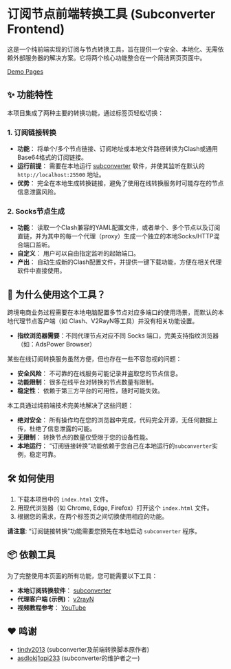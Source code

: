 # 订阅节点前端转换工具 (Subconverter Frontend)

这是一个纯前端实现的订阅与节点转换工具，旨在提供一个安全、本地化、无需依赖外部服务器的解决方案。它将两个核心功能整合在一个简洁网页页面中。

[Demo Pages](https://sp.hotrue.cc)

## ✨ 功能特性

本项目集成了两种主要的转换功能，通过标签页轻松切换：

### 1. 订阅链接转换

- **功能**： 将单个/多个节点链接、订阅地址或本地文件路径转换为Clash或通用Base64格式的订阅链接。
- **运行前提**： 需要在本地运行 [subconverter](https://github.com/asdlokj1qpi233/subconverter/releases "null") 软件，并使其监听在默认的 `http://localhost:25500` 地址。
- **优势**： 完全在本地生成转换链接，避免了使用在线转换服务时可能存在的节点信息泄露风险。

### 2. Socks节点生成

- **功能**： 读取一个Clash兼容的YAML配置文件，或者单个、多个节点以及订阅直链，并为其中的每一个代理（proxy）生成一个独立的本地Socks/HTTP混合端口监听。
- **自定义**： 用户可以自由指定监听的起始端口。
- **产出**： 自动生成新的Clash配置文件，并提供一键下载功能，方便在相关代理软件中直接使用。

## 🚀 为什么使用这个工具？

跨境电商业务过程需要在本地电脑配置多节点对应多端口的使用场景，而默认的本地代理节点客户端（如 Clash、V2RayN等工具）并没有相关功能设置。

- **指纹浏览器需要**：不同代理节点对应不同 Socks 端口，完美支持指纹浏览器（如：AdsPower Browser）

某些在线订阅转换服务虽然方便，但也存在一些不容忽视的问题：

- **安全风险**： 不可靠的在线服务可能记录并盗取您的节点信息。
- **功能限制**： 很多在线平台对转换的节点数量有限制。
- **稳定性**： 依赖于第三方平台的可用性，随时可能失效。

本工具通过纯前端技术完美地解决了这些问题：

- **绝对安全**： 所有操作均在您的浏览器中完成，代码完全开源，无任何数据上传，杜绝了信息泄露的可能。
- **无限制**： 转换节点的数量仅受限于您的设备性能。
- **本地运行**： “订阅链接转换”功能依赖于您自己在本地运行的`subconverter`实例，稳定可靠。

## 🛠️ 如何使用

1. 下载本项目中的 `index.html` 文件。
2. 用现代浏览器（如 Chrome, Edge, Firefox）打开这个 `index.html` 文件。
3. 根据您的需求，在两个标签页之间切换使用相应的功能。

**请注意**: “订阅链接转换”功能需要您预先在本地启动 `subconverter` 程序。

## 📦 依赖工具

为了完整使用本页面的所有功能，您可能需要以下工具：

- **本地订阅转换软件**： [subconverter](https://github.com/asdlokj1qpi233/subconverter/releases "null")
- **代理客户端 (示例)**： [v2rayN](https://github.com/2dust/v2rayN/releases "null")
- **视频教程参考**： [YouTube](https://youtu.be/01F8xUxqmkY?si=GkYb5MQbW-YJiKL1 "null")

## ❤️ 鸣谢

- [tindy2013](https://github.com/tindy2013 "null") (subconverter及前端转换脚本原作者)
- [asdlokj1qpi233](https://github.com/asdlokj1qpi233 "null") (subconverter的维护者之一)